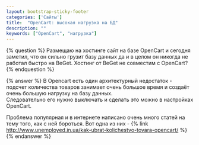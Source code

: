 ```yaml
---
layout: bootstrap-sticky-footer
categories: ['Сайты']
title:  "OpenCart: высокая нагрузка на БД"
description: ""
keywords: ["OpenCart", "нагрузка"]
---
```

{% question %}
Размещаю на хостинге сайт на базе OpenCart и сегодня заметил, что он сильно грузит базу данных да и в целом он никогда не работал быстро на BeGet. 
Хостинг от BeGet не совместим с OpenCart?
{% endquestion %}

{% answer %}
В Opencart есть один архитектурный недостаток - подсчет количества товаров занимает очень большое время и создаёт очень большую нагрузку на базу данных.  
Следовательно его нужно выключать и сделать это можно в настройках OpenCart.

Проблема популярная и в интернете написано очень много статей на тему того, как с ней бороться. 
Вот одна из них - {% link http://www.unemployed.in.ua/kak-ubrat-kolichestvo-tovara-opencart/ %}
{% endanswer %}


<!---
## Opencart 2
Заходим в Система—>Настройки—>Изменить. В разделе «Опции» ищем пункт «Подсчет количества товаров» и выключаем его.
Заходим в раздел "Модули", находим "Категории", выключаем подсчет товаров.
-->
